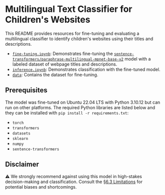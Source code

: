 # Multilingual Text Classifier for Children's Websites

This README provides resources for fine-tuning and evaluating a multilingual classifier to identify children's websites using their titles and descriptions.

- [`fine-tuning.ipynb`](https://github.com/targeted-and-troublesome/targeted-and-troublesome-crawler/blob/main/classifier/fine-tuning.ipynb): Demonstrates fine-tuning the  [`sentence-transformers/paraphrase-multilingual-mpnet-base-v2`](https://huggingface.co/sentence-transformers/paraphrase-multilingual-mpnet-base-v2) model with a labeled dataset of webpage titles and descriptions.
- [`inference.ipynb`](https://github.com/targeted-and-troublesome/targeted-and-troublesome-crawler/blob/main/classifier/inference.ipynb): Demonstrates classification with the fine-tuned model.
- [`data`](https://github.com/targeted-and-troublesome/targeted-and-troublesome-crawler/tree/main/classifier/data): Contains the dataset for fine-tuning.

## Prerequisites

The model was fine-tuned on Ubuntu 22.04 LTS with Python 3.10.12 but can run on other platforms. The required Python libraries are listed below and they can be installed with
`pip install -r requirements.txt`:

- `torch`
- `transformers`
- `datasets`
- `sklearn`
- `numpy`
- `sentence-transformers`


## Disclaimer
⚠️ We strongly recommend against using this model in high-stakes decision-making and classification.
Consult the [§6.3 Limitations](https://arxiv.org/pdf/2308.04887#page=13) for potential biases and shortcomings.
